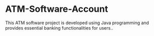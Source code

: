 # ATM-Software-Account
This ATM software project is developed using Java programming and provides essential banking functionalities for users..

